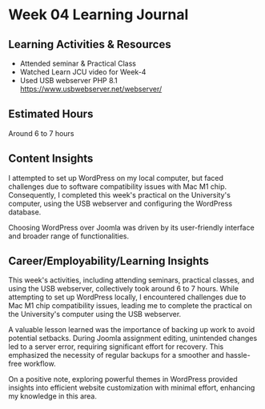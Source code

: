 # Week 04 Learning Journal

## Learning Activities & Resources

* Attended seminar & Practical Class
* Watched Learn JCU video for Week-4
* Used USB webserver PHP 8.1 https://www.usbwebserver.net/webserver/

## Estimated Hours

Around 6 to 7 hours

## Content Insights

I attempted to set up WordPress on my local computer, but faced challenges due to software compatibility issues with Mac M1 chip. Consequently, I completed this week's practical on the University's computer, using the USB webserver and configuring the WordPress database.

Choosing WordPress over Joomla was driven by its user-friendly interface and broader range of functionalities.

## Career/Employability/Learning Insights

This week's activities, including attending seminars, practical classes, and using the USB webserver, collectively took around 6 to 7 hours. While attempting to set up WordPress locally, I encountered challenges due to Mac M1 chip compatibility issues, leading me to complete the practical on the University's computer using the USB webserver.

A valuable lesson learned was the importance of backing up work to avoid potential setbacks. During Joomla assignment editing, unintended changes led to a server error, requiring significant effort for recovery. This emphasized the necessity of regular backups for a smoother and hassle-free workflow.

On a positive note, exploring powerful themes in WordPress provided insights into efficient website customization with minimal effort, enhancing my knowledge in this area.